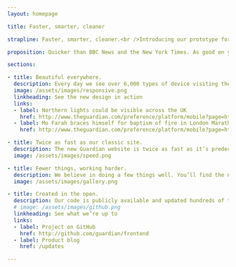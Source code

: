```yaml
---
layout: homepage

title: Faster, smarter, cleaner

strapline: Faster, smarter, cleaner.<br />Introducing our prototype for the next generation of the Guardian&nbsp;online.

proposition: Quicker than BBC News and the New York Times. As good on your phone as your desktop. Built entirely in the open. Welcome to a step shift in digital publishing.

sections:

- title: Beautiful everywhere.
  description: Every day we see over 6,000 types of device visiting the Guardian. We believe our content should shine on every one.
  image: /assets/images/responsive.png
  linkheading: See the new design in action
  links:
  - label: Northern lights could be visible across the UK
    href: http://www.theguardian.com/preference/platform/mobile?page=http://www.theguardian.com/travel/2014/jan/09/northern-lights-visible-across-uk-englandhttp://www.theguardian.com/travel/2014/jan/09/northern-lights-visible-across-uk-england
  - label: Mo Farah braces himself for baptism of fire in London Marathon
    href: http://www.theguardian.com/preference/platform/mobile?page=http://www.theguardian.com/sport/2014/jan/14/mo-farah-london-marathon-athletics

- title: Twice as fast as our classic site.
  description: The new Guardian website is twice as fast as it’s predecesor and other leading news sites.
  image: /assets/images/speed.png

- title: Fewer things, working harder.
  description: We believe in doing a few things well. You’ll find the new site radically simpler and cleaner than the old one.
  image: /assets/images/gallery.png

- title: Created in the open.
  description: Our code is publicly available and updated hundreds of times a week. The new site is out there for our audience to use and feedback on.
  # image: /assets/images/github.png
  linkheading: See what we’re up to
  links:
  - label: Project on GitHub
    href: http://github.com/guardian/frontend
  - label: Product blog
    href: /updates

---
```

